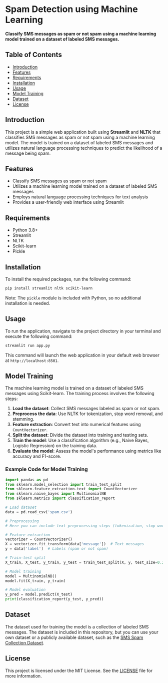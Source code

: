 # Spam Detection using Machine Learning

**Classify SMS messages as spam or not spam using a machine learning model trained on a dataset of labeled SMS messages.**

## Table of Contents

- [Introduction](#introduction)
- [Features](#features)
- [Requirements](#requirements)
- [Installation](#installation)
- [Usage](#usage)
- [Model Training](#model-training)
- [Dataset](#dataset)
- [License](#license)

## Introduction

This project is a simple web application built using **Streamlit** and **NLTK** that classifies SMS messages as spam or not spam using a machine learning model. The model is trained on a dataset of labeled SMS messages and utilizes natural language processing techniques to predict the likelihood of a message being spam.

## Features

- Classify SMS messages as spam or not spam
- Utilizes a machine learning model trained on a dataset of labeled SMS messages
- Employs natural language processing techniques for text analysis
- Provides a user-friendly web interface using Streamlit

## Requirements

- Python 3.8+
- Streamlit
- NLTK
- Scikit-learn
- Pickle

## Installation

To install the required packages, run the following command:

```bash
pip install streamlit nltk scikit-learn
```

Note: The `pickle` module is included with Python, so no additional installation is needed.

## Usage

To run the application, navigate to the project directory in your terminal and execute the following command:

```bash
streamlit run app.py
```

This command will launch the web application in your default web browser at `http://localhost:8501`.

## Model Training

The machine learning model is trained on a dataset of labeled SMS messages using Scikit-learn. The training process involves the following steps:

1. **Load the dataset**: Collect SMS messages labeled as spam or not spam.
2. **Preprocess the data**: Use NLTK for tokenization, stop word removal, and stemming.
3. **Feature extraction**: Convert text into numerical features using `CountVectorizer`.
4. **Split the dataset**: Divide the dataset into training and testing sets.
5. **Train the model**: Use a classification algorithm (e.g., Naive Bayes, Logistic Regression) on the training data.
6. **Evaluate the model**: Assess the model's performance using metrics like accuracy and F1-score.

### Example Code for Model Training

```python
import pandas as pd
from sklearn.model_selection import train_test_split
from sklearn.feature_extraction.text import CountVectorizer
from sklearn.naive_bayes import MultinomialNB
from sklearn.metrics import classification_report

# Load dataset
data = pd.read_csv('spam.csv')

# Preprocessing
# Here you can include text preprocessing steps (tokenization, stop word removal, etc.)

# Feature extraction
vectorizer = CountVectorizer()
X = vectorizer.fit_transform(data['message'])  # Text messages
y = data['label']  # Labels (spam or not spam)

# Train-test split
X_train, X_test, y_train, y_test = train_test_split(X, y, test_size=0.2, random_state=42)

# Model training
model = MultinomialNB()
model.fit(X_train, y_train)

# Model evaluation
y_pred = model.predict(X_test)
print(classification_report(y_test, y_pred))
```

## Dataset

The dataset used for training the model is a collection of labeled SMS messages. The dataset is included in this repository, but you can use your own dataset or a publicly available dataset, such as the [SMS Spam Collection Dataset](https://archive.ics.uci.edu/ml/datasets/sms+spam+collection).

## License

This project is licensed under the MIT License. See the [LICENSE](LICENSE) file for more information.
